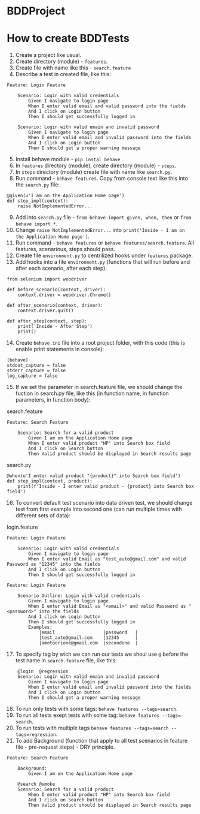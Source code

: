 # BDDProject

# How to create BDDTests

1. Create a project like usual.
2. Create directory (module) - ```features```.
3. Create file with name like this - ```search.feature```
4. Describe a test in created file, like this:
```
Feature: Login Feature

    Scenario: Login with valid credentials
        Given I navigate to login page
        When I enter valid email and valid password into the fields
        And I click on Login button
        Then I should get successfully logged in

    Scenario: Login with valid emain and invalid password
        Given I navigate to login page
        When I enter valid email and invalid password into the fields
        And I click on Login button
        Then I should get a proper warning message
```
5. Install behave module - ``pip instal behave``
6. In ```features``` directory (module), create directory (module) - ```steps```.
7. In ```steps``` directory (module) create file with name like ```search.py```.
8. Run command - ```behave features```. Copy from console text like this into the ```search.py``` file:
```
@given(u'I am on the Application Home page')
def step_impl(context):
    raise NotImplementedError...
```
9. Add into ```search.py``` file - ```from behave import given, when, then``` or ```from behave import *```.
10. Change ```raise NotImplementedError...``` into ```print('Inside - I am on the Application Home page')```.
11. Run command - ```behave features``` or ```behave features/search.feature```. All features, scenarious, steps should pass.
12. Create file ```environment.py``` to centrilized hooks under ```features``` package.
13. Add hooks into a file ```environment.py``` (functions that will run before and after each scenario, after each step).
```
from selenium import webdriver

def before_scenario(context, driver):
    context.driver = webdriver.Chrome()

def after_scenario(context, driver):
    context.driver.quit()

def after_step(context, step):
    print('Inside - After Step')
    print()
```
14. Create ```behave.ini``` file into a root project folder, with this code (this is enable print statements in console):
```
[behave]
stdout_capture = false
stderr_capture = false
log_capture = false
```
15. If we set the parameter in search.feature file, we should change the fuction in search.py file, like this (in function name, in function parameters, in function body):

search.feature
```
Feature: Search Feature

    Scenario: Search for a valid product
        Given I am on the Application Home page
        When I enter valid product "HP" into Search box field
        And I click on Search button
        Then Valid product should be displayed in Search results page
```
search.py
```
@when(u'I enter valid product "{product}" into Search box field')
def step_impl(context, product):
    print(f'Inside - I enter valid product - {product} into Search box field')
```
16. To convert default test scenario into data driven test, we should change test from first example into second one (can run multiple times with different sets of data):

login.feature
```
Feature: Login Feature

    Scenario: Login with valid credentials
        Given I navigate to login page
        When I enter valid Email as "test_auto@gmail.com" and valid Password as "12345" into the fields
        And I click on Login button
        Then I should get successfully logged in
```
```    
Feature: Login Feature

    Scenario Outline: Login with valid credentials
        Given I navigate to login page
        When I enter valid Email as "<email>" and valid Password as "<password>" into the fields
        And I click on Login button
        Then I should get successfully logged in
        Examples:
            |email                  |password   |
            |test_auto@gmail.com    |12345      |
            |amotoorione@gmail.com  |secondone  |
```
17. To specify tag by wich we can run our tests we shoul use ```@``` before the test name in ```search.feature``` file, like this:
```
    @login  @regression
    Scenario: Login with valid emain and invalid password
        Given I navigate to login page
        When I enter valid email and invalid password into the fields
        And I click on Login button
        Then I should get a proper warning message
```
18. To run only tests with some tags: ```behave features --tags=search```.
19. To run all tests exept tests with some tag: ```behave features --tags=-search```.
20. To run tests with multiple tags ```behave features --tags=search --tags=regression```.
21. To add Background (function that apply to all test scenarios in feature file - pre-request steps) - DRY principle.
```
Feature: Search Feature

    Background:
        Given I am on the Application Home page

    @search @smoke
    Scenario: Search for a valid product
        When I enter valid product "HP" into Search box field
        And I click on Search button
        Then Valid product should be displayed in Search results page
```